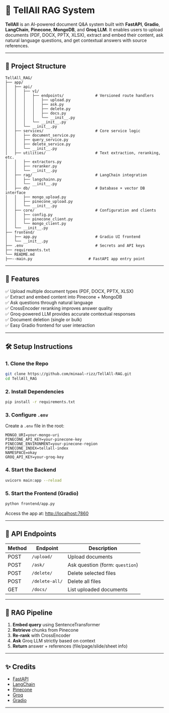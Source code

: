 # 🧠 TellAll RAG System

**TellAll** is an AI-powered document Q&A system built with **FastAPI**, **Gradio**, **LangChain**, **Pinecone**, **MongoDB**, and **Groq LLM**. It enables users to upload documents (PDF, DOCX, PPTX, XLSX), extract and embed their content, ask natural language questions, and get contextual answers with source references.

---

## 📁 Project Structure
```
TellAll_RAG/
├── app/
│   ├── api/
│   │   ├── v1/
│   │   │   ├── endpoints/              # Versioned route handlers
│   │   │   │   ├── upload.py
│   │   │   │   ├── ask.py
│   │   │   │   ├── delete.py
│   │   │   │   ├── docs.py
│   │   │   │   └── __init__.py
│   │   │   └── __init__.py
│   │   └── __init__.py
│   ├── services/                       # Core service logic
│   │   ├── document_service.py
│   │   ├── query_service.py
│   │   ├── delete_service.py
│   │   └── __init__.py
│   ├── utilities/                      # Text extraction, reranking, etc.
│   │   ├── extractors.py
│   │   ├── reranker.py
│   │   └── __init__.py
│   ├── rag/                            # LangChain integration
│   │   ├── langchainn.py
│   │   └── __init__.py
│   ├── db/                             # Database + vector DB interface
│   │   ├── mongo_upload.py
│   │   ├── pinecone_upload.py
│   │   └── __init__.py
│   ├── core/                           # Configuration and clients
│   │   ├── config.py
│   │   ├── pinecone_client.py
│   │   └── mongo_client.py
│   └── __init__.py
├── frontend/
│   ├── app.py                          # Gradio UI frontend
│   └── __init__.py
├── .env                                # Secrets and API keys
├── requirements.txt
└── README.md
├──--main.py                         # FastAPI app entry point

```

---

## 🚀 Features

✅ Upload multiple document types (PDF, DOCX, PPTX, XLSX)  
✅ Extract and embed content into Pinecone + MongoDB  
✅ Ask questions through natural language  
✅ CrossEncoder reranking improves answer quality  
✅ Groq-powered LLM provides accurate contextual responses  
✅ Document deletion (single or bulk)  
✅ Easy Gradio frontend for user interaction

---

## 🛠️ Setup Instructions

### 1. Clone the Repo
```bash
git clone https://github.com/minaal-rizz/TellAll-RAG.git
cd TellAll_RAG
```

### 2. Install Dependencies
```bash
pip install -r requirements.txt
```

### 3. Configure `.env`
Create a `.env` file in the root:
```env
MONGO_URI=your-mongo-uri
PINECONE_API_KEY=your-pinecone-key
PINECONE_ENVIRONMENT=your-pinecone-region
PINECONE_INDEX=tellall-index
NAMESPACE=okay
GROQ_API_KEY=your-groq-key
```

### 4. Start the Backend
```bash
uvicorn main:app --reload
```

### 5. Start the Frontend (Gradio)
```bash
python frontend/app.py
```

Access the app at: [http://localhost:7860](http://localhost:7860)

---

## 🧪 API Endpoints
| Method | Endpoint         | Description                     |
|--------|------------------|---------------------------------|
| POST   | `/upload/`       | Upload documents                |
| POST   | `/ask/`          | Ask question (form: `question`) |
| POST   | `/delete/`       | Delete selected files           |
| POST   | `/delete-all/`   | Delete all files                |
| GET    | `/docs/`         | List uploaded documents         |

---

## 🧠 RAG Pipeline
1. **Embed query** using SentenceTransformer
2. **Retrieve** chunks from Pinecone
3. **Re-rank** with CrossEncoder
4. **Ask** Groq LLM strictly based on context
5. **Return** answer + references (file/page/slide/sheet info)


---

## ✨ Credits
- [FastAPI](https://fastapi.tiangolo.com)
- [LangChain](https://www.langchain.com)
- [Pinecone](https://www.pinecone.io)
- [Groq](https://groq.com)
- [Gradio](https://gradio.app)

---
